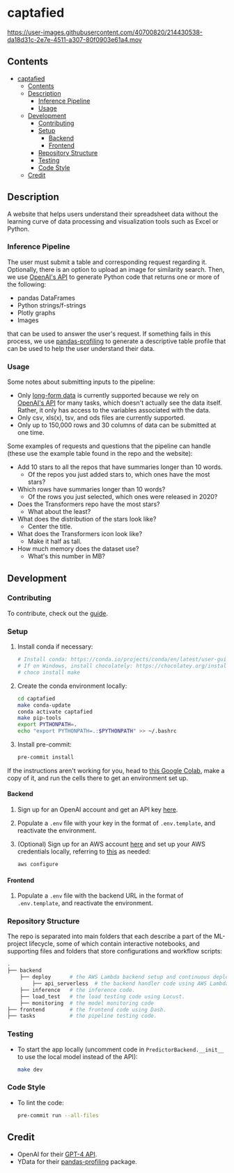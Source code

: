 # captafied

<https://user-images.githubusercontent.com/40700820/214430538-da18d31c-2e7e-4511-a307-80f0903e61a4.mov>

## Contents

- [captafied](#captafied)
  - [Contents](#contents)
  - [Description](#description)
    - [Inference Pipeline](#inference-pipeline)
    - [Usage](#usage)
  - [Development](#development)
    - [Contributing](#contributing)
    - [Setup](#setup)
      - [Backend](#backend)
      - [Frontend](#frontend)
    - [Repository Structure](#repository-structure)
    - [Testing](#testing)
    - [Code Style](#code-style)
  - [Credit](#credit)

## Description

A website that helps users understand their spreadsheet data without the learning curve of data processing and visualization tools such as Excel or Python.

### Inference Pipeline

The user must submit a table and corresponding request regarding it. Optionally, there is an option to upload an image for similarity search. Then, we use [OpenAI's API](#credit) to generate Python code that returns one or more of the following:

- pandas DataFrames
- Python strings/f-strings
- Plotly graphs
- Images

that can be used to answer the user's request. If something fails in this process, we use [pandas-profiling](#credit) to generate a descriptive table profile that can be used to help the user understand their data.

### Usage

Some notes about submitting inputs to the pipeline:

- Only [long-form data](https://seaborn.pydata.org/tutorial/data_structure.html#long-form-vs-wide-form-data) is currently supported because we rely on [OpenAI's API](#credit) for many tasks, which doesn't actually see the data itself. Rather, it only has access to the variables associated with the data.
- Only csv, xls(x), tsv, and ods files are currently supported.
- Only up to 150,000 rows and 30 columns of data can be submitted at one time.

Some examples of requests and questions that the pipeline can handle (these use the example table found in the repo and the website):

- Add 10 stars to all the repos that have summaries longer than 10 words.
  - Of the repos you just added stars to, which ones have the most stars?
- Which rows have summaries longer than 10 words?
  - Of the rows you just selected, which ones were released in 2020?
- Does the Transformers repo have the most stars?
  - What about the least?
- What does the distribution of the stars look like?
  - Center the title.
- What does the Transformers icon look like?
  - Make it half as tall.
- How much memory does the dataset use?
  - What's this number in MB?

## Development

### Contributing

To contribute, check out the [guide](./CONTRIBUTING.md).

### Setup

1. Install conda if necessary:

   ```bash
   # Install conda: https://conda.io/projects/conda/en/latest/user-guide/install/index.html#regular-installation
   # If on Windows, install chocolately: https://chocolatey.org/install. Then, run:
   # choco install make
   ```

2. Create the conda environment locally:

   ```bash
   cd captafied
   make conda-update
   conda activate captafied
   make pip-tools
   export PYTHONPATH=.
   echo "export PYTHONPATH=.:$PYTHONPATH" >> ~/.bashrc
   ```

3. Install pre-commit:

   ```bash
   pre-commit install
   ```

If the instructions aren't working for you, head to [this Google Colab](https://colab.research.google.com/drive/1Z34DLHJm1i1e1tnknICujfZC6IaToU3k?usp=sharing), make a copy of it, and run the cells there to get an environment set up.

#### Backend

1. Sign up for an OpenAI account and get an API key [here](https://beta.openai.com/account/api-keys).
2. Populate a `.env` file with your key in the format of `.env.template`, and reactivate the environment.
3. (Optional) Sign up for an AWS account [here](https://us-west-2.console.aws.amazon.com/ecr/create-repository?region=us-west-2) and set up your AWS credentials locally, referring to [this](https://docs.aws.amazon.com/cli/latest/userguide/cli-configure-quickstart.html#cli-configure-quickstart-config) as needed:

   ```bash
   aws configure
   ```

#### Frontend

1. Populate a `.env` file with the backend URL in the format of `.env.template`, and reactivate the environment.

### Repository Structure

The repo is separated into main folders that each describe a part of the ML-project lifecycle, some of which contain interactive notebooks, and supporting files and folders that store configurations and workflow scripts:

```bash
.
├── backend
    ├── deploy      # the AWS Lambda backend setup and continuous deployment code.
        ├── api_serverless  # the backend handler code using AWS Lambda.
    ├── inference   # the inference code.
    ├── load_test   # the load testing code using Locust.
    ├── monitoring  # the model monitoring code
├── frontend        # the frontend code using Dash.
├── tasks           # the pipeline testing code.
```

### Testing

- To start the app locally (uncomment code in `PredictorBackend.__init__` to use the local model instead of the API):

  ```bash
  make dev
  ```

### Code Style

- To lint the code:

  ```bash
  pre-commit run --all-files
  ```

## Credit

- OpenAI for their [GPT-4 API](https://openai.com/api/).
- YData for their [pandas-profiling](https://github.com/ydataai/pandas-profiling) package.

